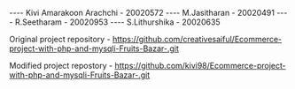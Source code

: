 ----   Kivi Amarakoon Arachchi - 20020572
----   M.Jasitharan            - 20020491
----   R.Seetharam             - 20020953
----   S.Lithurshika           - 20020635

Original project repository - https://github.com/creativesaiful/Ecommerce-project-with-php-and-mysqli-Fruits-Bazar-.git

Modified project repostory - https://github.com/kivi98/Ecommerce-project-with-php-and-mysqli-Fruits-Bazar-.git